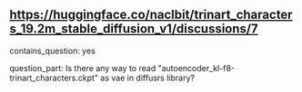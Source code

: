 ## https://huggingface.co/naclbit/trinart_characters_19.2m_stable_diffusion_v1/discussions/7

contains_question: yes

question_part: Is there any way to read "autoencoder_kl-f8-trinart_characters.ckpt" as vae in diffusrs library?